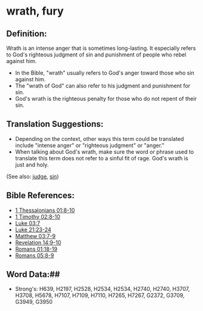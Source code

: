 # wrath, fury #

## Definition: ##

Wrath is an intense anger that is sometimes long-lasting. It especially refers to God's righteous judgment of sin and punishment of people who rebel against him.

* In the Bible, "wrath" usually refers to God's anger toward those who sin against him.
* The "wrath of God" can also refer to his judgment and punishment for sin.
* God's wrath is the righteous penalty for those who do not repent of their sin.

## Translation Suggestions: ##

* Depending on the context, other ways this term could be translated include "intense anger" or "righteous judgment" or "anger."
* When talking about God's wrath, make sure the word or phrase used to translate this term does not refer to a sinful fit of rage. God's wrath is just and holy.

(See also: [judge](../kt/judge.md), [sin](../kt/sin.md))

## Bible References: ##

* [1 Thessalonians 01:8-10](rc://en/tn/help/1th/01/08)
* [1 Timothy 02:8-10](rc://en/tn/help/1ti/02/08)
* [Luke 03:7](rc://en/tn/help/luk/03/07)
* [Luke 21:23-24](rc://en/tn/help/luk/21/23)
* [Matthew 03:7-9](rc://en/tn/help/mat/03/07)
* [Revelation 14:9-10](rc://en/tn/help/rev/14/09)
* [Romans 01:18-19](rc://en/tn/help/rom/01/18)
* [Romans 05:8-9](rc://en/tn/help/rom/05/08)

## Word Data:##

* Strong's: H639, H2197, H2528, H2534, H2534, H2740, H2740, H3707, H3708, H5678, H7107, H7109, H7110, H7265, H7267, G2372, G3709, G3949, G3950

